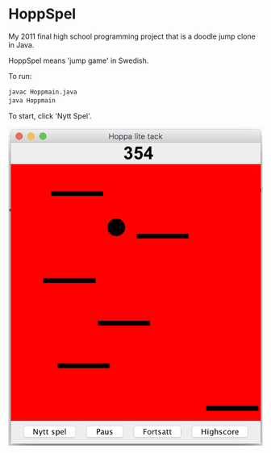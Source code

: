 # HoppSpel
My 2011 final high school programming project that is a doodle jump clone in Java.

HoppSpel means 'jump game' in Swedish.

To run:
```bash
javac Hoppmain.java
java Hoppmain
```

To start, click 'Nytt Spel'.

![screenshot](screenshot.png)
